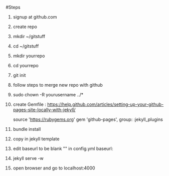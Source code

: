 #Steps


1. signup at github.com
2. create repo
3. mkdir ~/gitstuff
4. cd ~/gitstuff
5. mkdir yourrepo
6. cd yourrepo
7. git init
8. follow steps to merge new repo with github
9. sudo chown -R yourusername ../*
10. create Gemfile : https://help.github.com/articles/setting-up-your-github-pages-site-locally-with-jekyll/

    source 'https://rubygems.org'
    gem 'github-pages', group: :jekyll_plugins

11. bundle install
12. copy in jekyll template
13. edit baseurl to be blank "" in config.yml
    baseurl:
14. jekyll serve -w
15. open browser and go to localhost:4000
